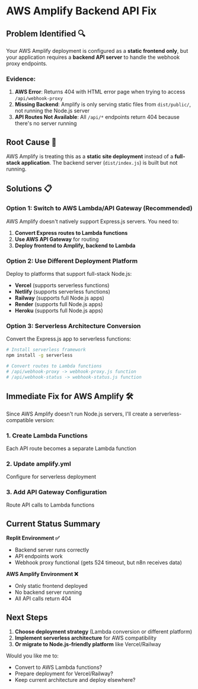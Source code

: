# AWS Amplify Backend API Fix

## Problem Identified 🔍

Your AWS Amplify deployment is configured as a **static frontend only**, but your application requires a **backend API server** to handle the webhook proxy endpoints.

### Evidence:
1. **AWS Error**: Returns 404 with HTML error page when trying to access `/api/webhook-proxy`
2. **Missing Backend**: Amplify is only serving static files from `dist/public/`, not running the Node.js server
3. **API Routes Not Available**: All `/api/*` endpoints return 404 because there's no server running

## Root Cause 🎯

AWS Amplify is treating this as a **static site deployment** instead of a **full-stack application**. The backend server (`dist/index.js`) is built but not running.

## Solutions 📋

### Option 1: Switch to AWS Lambda/API Gateway (Recommended)
AWS Amplify doesn't natively support Express.js servers. You need to:

1. **Convert Express routes to Lambda functions**
2. **Use AWS API Gateway** for routing
3. **Deploy frontend to Amplify, backend to Lambda**

### Option 2: Use Different Deployment Platform
Deploy to platforms that support full-stack Node.js:

- **Vercel** (supports serverless functions)
- **Netlify** (supports serverless functions)  
- **Railway** (supports full Node.js apps)
- **Render** (supports full Node.js apps)
- **Heroku** (supports full Node.js apps)

### Option 3: Serverless Architecture Conversion
Convert the Express.js app to serverless functions:

```bash
# Install serverless framework
npm install -g serverless

# Convert routes to Lambda functions
# /api/webhook-proxy -> webhook-proxy.js function
# /api/webhook-status -> webhook-status.js function
```

## Immediate Fix for AWS Amplify 🛠️

Since AWS Amplify doesn't run Node.js servers, I'll create a serverless-compatible version:

### 1. Create Lambda Functions
Each API route becomes a separate Lambda function

### 2. Update amplify.yml
Configure for serverless deployment

### 3. Add API Gateway Configuration
Route API calls to Lambda functions

## Current Status Summary

**Replit Environment ✅**
- Backend server runs correctly
- API endpoints work
- Webhook proxy functional (gets 524 timeout, but n8n receives data)

**AWS Amplify Environment ❌**  
- Only static frontend deployed
- No backend server running
- All API calls return 404

## Next Steps

1. **Choose deployment strategy** (Lambda conversion or different platform)
2. **Implement serverless architecture** for AWS compatibility
3. **Or migrate to Node.js-friendly platform** like Vercel/Railway

Would you like me to:
- Convert to AWS Lambda functions? 
- Prepare deployment for Vercel/Railway?
- Keep current architecture and deploy elsewhere?